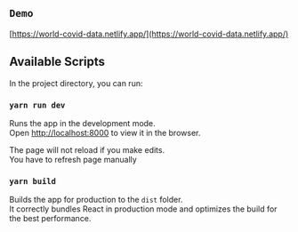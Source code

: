 
## `Demo`
[https://world-covid-data.netlify.app/](https://world-covid-data.netlify.app/)

## Available Scripts
In the project directory, you can run:

### `yarn run dev`

Runs the app in the development mode.<br />
Open [http://localhost:8000](http://localhost:8000) to view it in the browser.

The page will not reload if you make edits.<br />
You have to refresh page manually

### `yarn build`

Builds the app for production to the `dist` folder.<br />
It correctly bundles React in production mode and optimizes the build for the best performance.



